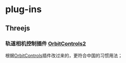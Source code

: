 # plug-ins

## Threejs

### 轨道相机控制插件 [OrbitControls2](./Three/OrbitControls2.js)

根据[OrbitControls](https://github.com/mrdoob/three.js/blob/master/examples/js/controls/OrbitControls.js)插件改过来的，更符合中国的习惯用法；

